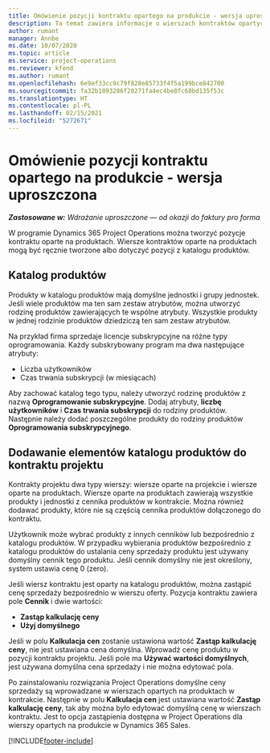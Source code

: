 ```yaml
---
title: Omówienie pozycji kontraktu opartego na produkcie - wersja uproszczona
description: Ta temat zawiera informacje o wierszach kontraktów opartych na produktach.
author: rumant
manager: Annbe
ms.date: 10/07/2020
ms.topic: article
ms.service: project-operations
ms.reviewer: kfend
ms.author: rumant
ms.openlocfilehash: 6e9ef33cc9c79f828e85733f4f5a199bce842700
ms.sourcegitcommit: fa32b1893286f20271fa4ec4be8fc68bd135f53c
ms.translationtype: HT
ms.contentlocale: pl-PL
ms.lasthandoff: 02/15/2021
ms.locfileid: "5272671"
---
```

# <a name="product-based-contract-lines-overview---lite"></a>Omówienie pozycji kontraktu opartego na produkcie - wersja uproszczona

_**Zastosowane w:** Wdrażanie uproszczone — od okazji do faktury pro forma_

W programie Dynamics 365 Project Operations można tworzyć pozycje kontraktu oparte na produktach. Wiersze kontraktów oparte na produktach mogą być ręcznie tworzone albo dotyczyć pozycji z katalogu produktów.

## <a name="product-catalog"></a>Katalog produktów

Produkty w katalogu produktów mają domyślne jednostki i grupy jednostek. Jeśli wiele produktów ma ten sam zestaw atrybutów, można utworzyć rodzinę produktów zawierających te wspólne atrybuty. Wszystkie produkty w jednej rodzinie produktów dziedziczą ten sam zestaw atrybutów.

Na przykład firma sprzedaje licencje subskrypcyjne na różne typy oprogramowania. Każdy subskrybowany program ma dwa następujące atrybuty:

- Liczba użytkowników
- Czas trwania subskrypcji (w miesiącach)

Aby zachować katalog tego typu, należy utworzyć rodzinę produktów z nazwą **Oprogramowanie subskrypcyjne**. Dodaj atrybuty, **liczbę użytkowników** i **Czas trwania subskrypcji** do rodziny produktów. Następnie należy dodać poszczególne produkty do rodziny produktów **Oprogramowania subskrypcyjnego**.

## <a name="add-product-catalog-items-to-a-project-contract"></a>Dodawanie elementów katalogu produktów do kontraktu projektu

Kontrakty projektu dwa typy wierszy: wiersze oparte na projekcie i wiersze oparte na produktach. Wiersze oparte na produktach zawierają wszystkie produkty i jednostki z cennika produktów w kontrakcie. Można również dodawać produkty, które nie są częścią cennika produktów dołączonego do kontraktu.

Użytkownik może wybrać produkty z innych cenników lub bezpośrednio z katalogu produktów. W przypadku wybierania produktów bezpośrednio z katalogu produktów do ustalania ceny sprzedaży produktu jest używany domyślny cennik tego produktu. Jeśli cennik domyślny nie jest określony, system ustawia cenę 0 (zero).

Jeśli wiersz kontraktu jest oparty na katalogu produktów, można zastąpić cenę sprzedaży bezpośrednio w wierszu oferty. Pozycja kontraktu zawiera pole **Cennik** i dwie wartości:

- **Zastąp kalkulację ceny**
- **Użyj domyślnego**

Jeśli w polu **Kalkulacja cen** zostanie ustawiona wartość **Zastąp kalkulację ceny**, nie jest ustawiana cena domyślna. Wprowadź cenę produktu w pozycji kontraktu projektu. Jeśli pole ma **Używać wartości domyślnych**, jest używana domyślna cena sprzedaży i nie można edytować pola.

Po zainstalowaniu rozwiązania Project Operations domyślne ceny sprzedaży są wprowadzane w wierszach opartych na produktach w kontrakcie. Następnie w polu **Kalkulacja cen** jest ustawiana wartość **Zastąp kalkulację ceny**, tak aby można było edytować domyślną cenę w wierszach kontraktu. Jest to opcja zastąpienia dostępna w Project Operations dla wierszy opartych na produkcie w Dynamics 365 Sales.


[!INCLUDE[footer-include](../../includes/footer-banner.md)]